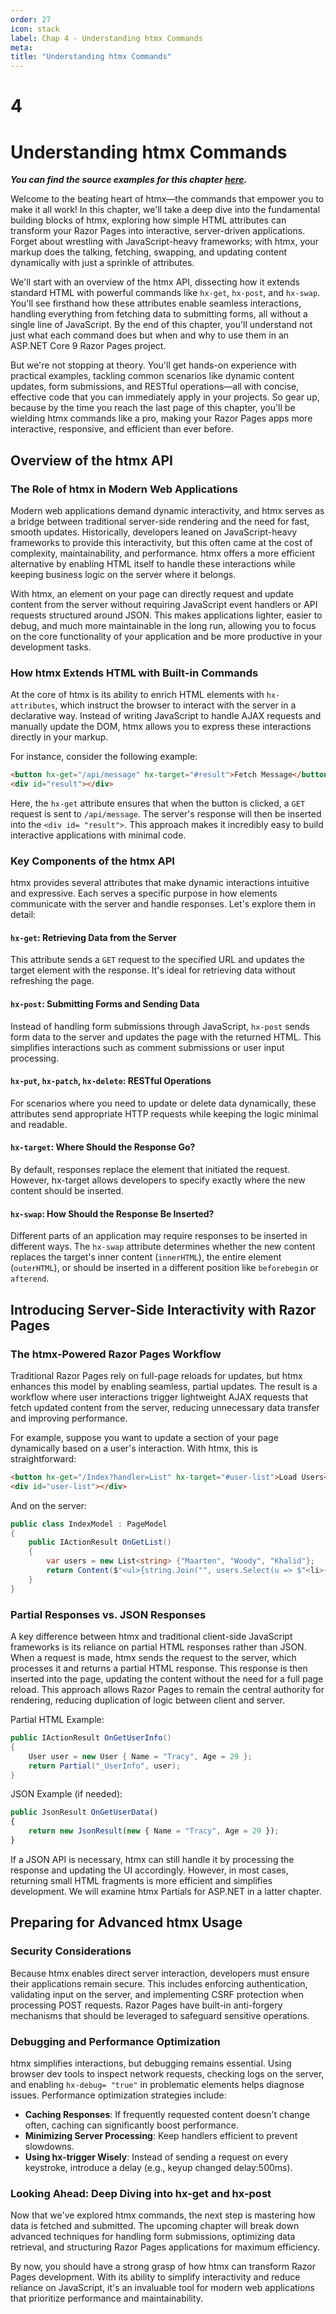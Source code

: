 ```yaml
---
order: 27
icon: stack
label: Chap 4 - Understanding htmx Commands
meta:
title: "Understanding htmx Commands"
---
```

# 4

# Understanding htmx Commands

_**You can find the source examples for this chapter [here](https://github.com/cwoodruff/book-aspnet-htmx/tree/main/_src/chap04).**_

Welcome to the beating heart of htmx—the commands that empower you to make it all work! In this chapter, we'll take a deep dive into the fundamental building blocks of htmx, exploring how simple HTML attributes can transform your Razor Pages into interactive, server-driven applications. Forget about wrestling with JavaScript-heavy frameworks; with htmx, your markup does the talking, fetching, swapping, and updating content dynamically with just a sprinkle of attributes.

We'll start with an overview of the htmx API, dissecting how it extends standard HTML with powerful commands like `hx-get`, `hx-post`, and `hx-swap`. You'll see firsthand how these attributes enable seamless interactions, handling everything from fetching data to submitting forms, all without a single line of JavaScript. By the end of this chapter, you'll understand not just what each command does but when and why to use them in an ASP.NET Core 9 Razor Pages project.

But we're not stopping at theory. You'll get hands-on experience with practical examples, tackling common scenarios like dynamic content updates, form submissions, and RESTful operations—all with concise, effective code that you can immediately apply in your projects. So gear up, because by the time you reach the last page of this chapter, you'll be wielding htmx commands like a pro, making your Razor Pages apps more interactive, responsive, and efficient than ever before.

## Overview of the htmx API

### The Role of htmx in Modern Web Applications

Modern web applications demand dynamic interactivity, and htmx serves as a bridge between traditional server-side rendering and the need for fast, smooth updates. Historically, developers leaned on JavaScript-heavy frameworks to provide this interactivity, but this often came at the cost of complexity, maintainability, and performance. htmx offers a more efficient alternative by enabling HTML itself to handle these interactions while keeping business logic on the server where it belongs.

With htmx, an element on your page can directly request and update content from the server without requiring JavaScript event handlers or API requests structured around JSON. This makes applications lighter, easier to debug, and much more maintainable in the long run, allowing you to focus on the core functionality of your application and be more productive in your development tasks.

### How htmx Extends HTML with Built-in Commands

At the core of htmx is its ability to enrich HTML elements with `hx-attributes`, which instruct the browser to interact with the server in a declarative way. Instead of writing JavaScript to handle AJAX requests and manually update the DOM, htmx allows you to express these interactions directly in your markup.

For instance, consider the following example:

```HTML
<button hx-get="/api/message" hx-target="#result">Fetch Message</button>
<div id="result"></div>
```

Here, the `hx-get` attribute ensures that when the button is clicked, a `GET` request is sent to `/api/message`. The server's response will then be inserted into the `<div id= "result">`. This approach makes it incredibly easy to build interactive applications with minimal code.

### Key Components of the htmx API

htmx provides several attributes that make dynamic interactions intuitive and expressive. Each serves a specific purpose in how elements communicate with the server and handle responses. Let's explore them in detail:

#### `hx-get`: Retrieving Data from the Server

This attribute sends a `GET` request to the specified URL and updates the target element with the response. It's ideal for retrieving data without refreshing the page.

#### `hx-post`: Submitting Forms and Sending Data

Instead of handling form submissions through JavaScript, `hx-post` sends form data to the server and updates the page with the returned HTML. This simplifies interactions such as comment submissions or user input processing.

#### `hx-put`, `hx-patch`, `hx-delete`: RESTful Operations

For scenarios where you need to update or delete data dynamically, these attributes send appropriate HTTP requests while keeping the logic minimal and readable.

#### `hx-target`: Where Should the Response Go?

By default, responses replace the element that initiated the request. However, hx-target allows developers to specify exactly where the new content should be inserted.

#### `hx-swap`: How Should the Response Be Inserted?

Different parts of an application may require responses to be inserted in different ways. The `hx-swap` attribute determines whether the new content replaces the target's inner content (`innerHTML`), the entire element (`outerHTML`), or should be inserted in a different position like `beforebegin` or `afterend`.

## Introducing Server-Side Interactivity with Razor Pages

### The htmx-Powered Razor Pages Workflow

Traditional Razor Pages rely on full-page reloads for updates, but htmx enhances this model by enabling seamless, partial updates. The result is a workflow where user interactions trigger lightweight AJAX requests that fetch updated content from the server, reducing unnecessary data transfer and improving performance.

For example, suppose you want to update a section of your page dynamically based on a user's interaction. With htmx, this is straightforward:

```HTML
<button hx-get="/Index?handler=List" hx-target="#user-list">Load Users</button>
<div id="user-list"></div>
```

And on the server:

```C#
public class IndexModel : PageModel
{
    public IActionResult OnGetList()
    {
        var users = new List<string> {"Maarten", "Woody", "Khalid"};
        return Content($"<ul>{string.Join("", users.Select(u => $"<li>{u}</li>"))}</ul>", "text/html");
    }
}
```

### Partial Responses vs. JSON Responses

A key difference between htmx and traditional client-side JavaScript frameworks is its reliance on partial HTML responses rather than JSON. When a request is made, htmx sends the request to the server, which processes it and returns a partial HTML response. This response is then inserted into the page, updating the content without the need for a full page reload. This approach allows Razor Pages to remain the central authority for rendering, reducing duplication of logic between client and server.

Partial HTML Example:

```C#
public IActionResult OnGetUserInfo()
{
    User user = new User { Name = "Tracy", Age = 29 };
    return Partial("_UserInfo", user);
}
```

JSON Example (if needed):

```javascript
public JsonResult OnGetUserData()
{
    return new JsonResult(new { Name = "Tracy", Age = 29 });
}
```

If a JSON API is necessary, htmx can still handle it by processing the response and updating the UI accordingly. However, in most cases, returning small HTML fragments is more efficient and simplifies development. We will examine htmx Partials for ASP.NET in a latter chapter.

## Preparing for Advanced htmx Usage

### Security Considerations

Because htmx enables direct server interaction, developers must ensure their applications remain secure. This includes enforcing authentication, validating input on the server, and implementing CSRF protection when processing POST requests. Razor Pages have built-in anti-forgery mechanisms that should be leveraged to safeguard sensitive operations.

### Debugging and Performance Optimization

htmx simplifies interactions, but debugging remains essential. Using browser dev tools to inspect network requests, checking logs on the server, and enabling `hx-debug= "true"` in problematic elements helps diagnose issues. Performance optimization strategies include:

* **Caching Responses**: If frequently requested content doesn't change often, caching can significantly boost performance.
* **Minimizing Server Processing**: Keep handlers efficient to prevent slowdowns.
* **Using hx-trigger Wisely**: Instead of sending a request on every keystroke, introduce a delay (e.g., keyup changed delay:500ms).

### Looking Ahead: Deep Diving into hx-get and hx-post

Now that we've explored htmx commands, the next step is mastering how data is fetched and submitted. The upcoming chapter will break down advanced techniques for handling form submissions, optimizing data retrieval, and structuring Razor Pages applications for maximum efficiency.

By now, you should have a strong grasp of how htmx can transform Razor Pages development. With its ability to simplify interactivity and reduce reliance on JavaScript, it's an invaluable tool for modern web applications that prioritize performance and maintainability.
